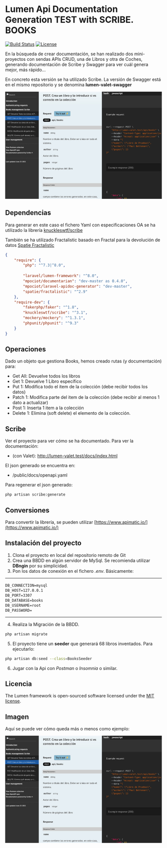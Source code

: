 # Lumen Api Documentation Generation TEST with SCRIBE. BOOKS

[![Build Status](https://travis-ci.org/laravel/lumen-framework.svg)](https://travis-ci.org/laravel/lumen-framework)
[![License](https://img.shields.io/packagist/l/laravel/framework)](https://packagist.org/packages/laravel/lumen-framework)

En la búsqueda de crear documentación, se han realizado dos mini-proyectos con sendas APIs CRUD, una de Libros y otra de Coches, generando documentación de Scribe y Swagger para ver cuál genera mejor, más rápido...

En concreto esta versión se ha utilizado Scribe. La versión de Swagger está en el mismo repositorio y se denomina **lumen-valet-swagger**


![Imagen](/storage/docs/imgs/ScribeExample.jpeg)

## Dependencias

Para generar en este caso el fichero Yaml con especificaciones OA se ha utilizado la librería [knuckleswtf/scribe](https://github.com/knuckleswtf/scribe) 

También se ha utilizado Fractalistic basado en Fractal para la devolución de datos [Spatie Fractalistic](https://github.com/spatie/fractalistic)
```json
{
    "require": {
        "php": "^7.3|^8.0",

        "laravel/lumen-framework": "^8.0",
        "mpociot/documentarian": "dev-master as 0.4.0",
        "mpociot/laravel-apidoc-generator": "dev-master",
        "spatie/fractalistic": "^2.9"
    },
    "require-dev": {
        "fakerphp/faker": "^1.8",
        "knuckleswtf/scribe": "^3.1",
        "mockery/mockery": "^1.3.1",
        "phpunit/phpunit": "^9.3"
    }
}
```


## Operaciones

Dado un objeto que gestiona Books, hemos creado rutas (y documentación) para:

- Get All: Devuelve todos los libros
- Get 1: Devuelve 1 Libro específico
- Put 1: Modifica todo el item de la colección (debe recibir todos los datos)
- Patch 1: Modifica parte del item de la colección (debe recibir al menos 1 dato a actualizar)
- Post 1: Inserta 1 item a la colección
- Delete 1: Elimina (soft delete) el elemento de la colección. 

## Scribe

Ver el proyecto para ver cómo se ha documentado. 
Para ver la documentación: 

- (con Valet): http://lumen-valet.test/docs/index.html

El json generado se encuentra en: 

- /public/docs/openapi.yaml

Para regenerar el json generado:

```bash
php artisan scribe:generate
```

## Conversiones

Para convertir la librería, se pueden utilizar [https://www.apimatic.io/](https://www.apimatic.io/)

## Instalación del proyecto

1. Clona el proyecto en local del repositorio remoto de Git
2. Crea una BBDD en algún servidor de MySql. Se recomienda utilizar **DBngin** por su simplicidad. 
3. Pon los datos de conexión en el fichero *.env*. Básicamente:


----
```
DB_CONNECTION=mysql
DB_HOST=127.0.0.1
DB_PORT=3307
DB_DATABASE=books
DB_USERNAME=root
DB_PASSWORD=
```
----

4. Realiza la Migración de la BBDD. 
```bash
php artisan migrate
```
5. El proyecto tiene un **seeder** que generará 68 libros inventados. Para ejecutarlo:
```bash
php artisan db:seed --class=BooksSeeder
```
6. Jugar con la Api con *Postman* o *Insomnia* o similar. 

## Licencia

The Lumen framework is open-sourced software licensed under the [MIT license](https://opensource.org/licenses/MIT).

## Imagen

Aquí se puede ver cómo queda más o menos como ejemplo:

![Imagen](/storage/docs/imgs/ScribeExample.jpeg)
